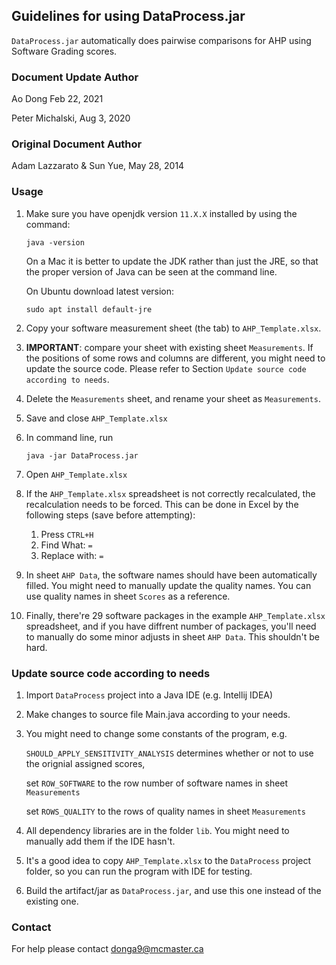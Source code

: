 ## Guidelines for using DataProcess.jar
``DataProcess.jar`` automatically does pairwise comparisons for AHP using Software Grading scores.

### Document Update Author

Ao Dong Feb 22, 2021

Peter Michalski, Aug 3, 2020

### Original Document Author

Adam Lazzarato & Sun Yue, May 28, 2014

### Usage
1. Make sure you have openjdk version ``11.X.X`` installed by using the command:
    ```
    java -version
    ```
    On a Mac it is better to update the JDK rather than just the JRE, so that the proper version of Java can be seen at the command line.

    On Ubuntu download latest version:
    ```
    sudo apt install default-jre
    ```

1. Copy your software measurement sheet (the tab) to ``AHP_Template.xlsx``.

1. **IMPORTANT**: compare your sheet with existing sheet ``Measurements``. If the positions of some rows and columns are different, you might need to update the source code. Please refer to Section ``Update source code according to needs``.

1. Delete the ``Measurements`` sheet, and rename your sheet as ``Measurements``.

1. Save and close ``AHP_Template.xlsx``

1. In command line, run
    ```
    java -jar DataProcess.jar
    ```
    
1. Open ``AHP_Template.xlsx``

1. If the ``AHP_Template.xlsx`` spreadsheet is not correctly recalculated, the recalculation needs to be forced. This can be done in Excel by the following steps (save before attempting):
    1. Press ``CTRL+H``
    1. Find What: ``=``
    1. Replace with: ``=``

1. In sheet ``AHP Data``, the software names should have been automatically filled. You might need to manually update the quality names. You can use quality names in sheet ``Scores`` as a reference.

1. Finally, there're 29 software packages in the example ``AHP_Template.xlsx`` spreadsheet, and if you have diffrent number of packages, you'll need to manually do some minor adjusts in sheet ``AHP Data``. This shouldn't be hard.

### Update source code according to needs
1. Import ``DataProcess`` project into a Java IDE (e.g. Intellij IDEA)

1. Make changes to source file Main.java according to your needs.

1. You might need to change some constants of the program, e.g.

    ``SHOULD_APPLY_SENSITIVITY_ANALYSIS`` determines whether or not to use the orignial assigned scores,

    set ``ROW_SOFTWARE`` to the row number of software names in sheet ``Measurements``
    
    set ``ROWS_QUALITY`` to the rows of quality names in sheet ``Measurements``

1. All dependency libraries are in the folder ``lib``. You might need to manually add them if the IDE hasn't.

1. It's a good idea to copy ``AHP_Template.xlsx`` to the ``DataProcess`` project folder, so you can run the program with IDE for testing.

1. Build the artifact/jar as ``DataProcess.jar``, and use this one instead of the existing one.

### Contact
For help please contact donga9@mcmaster.ca

